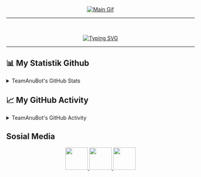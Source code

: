 <div align="center">
    <a href="https://teamanubot.github.io">
        <img src="https://media.tenor.com/2h5AqdpGfi0AAAAC/arlecchino-genshin-impact.gif" alt="Main Gif" />
    </a>
</div>

-----
<br>

<p align="center">
    <a href="https://teamanubot.github.io">
        <img src="https://readme-typing-svg.herokuapp.com?font=Fira&size=34&pause=1000&color=F70606&center=true&random=false&&width=900&lines=Hai+saya+Rivai;Kamu+bisa+panggil+saya+Munte;Hanya+manusia+biasa+yang+penasaran" alt="Typing SVG" />
    </a>
</p>

-----

📊 My Statistik Github
-----
<details>
    <summary>TeamAnuBot's GitHub Stats</summary>
    <table style="width:100%">
        <tr>
            <th>
                <a href="https://teamanubot.github.io">
                    <img src ="https://github-readme-stats.vercel.app/api?username=teamanubot&show_icons=true&theme=radical&hide_border=true&hide=issues,contribs" />
                </a>
            </th>
            <th>
                <a href="https://teamanubot.github.io">
                    <img src ="https://github-readme-stats.vercel.app/api/top-langs/?username=teamanubot&size_weight=0.5&count_weight=0.5&langs_count=10&show_icons=true&theme=radical&layout=compact" />
                </a>
            </th>
        </tr>
        <p align="center">
            <th>
                <a href="https://teamanubot.github.io">
                    <img src ="https://github-readme-streak-stats.herokuapp.com/?user=teamanubot&theme=radical" />
                </a>
            </th>
        </p>
    </table>
</details>

📈 My GitHub Activity
-----
<details>
  <summary>TeamAnuBot's GitHub Activity</summary>
    <a href="https://teamanubot.github.io">
        <img alt="TeamAnuBot's Activity Graph" src="https://github-readme-activity-graph.vercel.app/graph?username=teamanubot&theme=chartreuse-dark&custom_title=TeamAnuBot's%20contribution%20graph&hide_border=true" />
    </a>
</details>

Sosial Media
-----
<p align="center">
    <a href="https://www.github.com/teamanubot" target="_blank" rel="noreferrer">
        <picture>
            <source media="(prefers-color-scheme: dark)" srcset="https://raw.githubusercontent.com/danielcranney/readme-generator/main/public/icons/socials/github-dark.svg" />
            <source media="(prefers-color-scheme: light)" srcset="https://raw.githubusercontent.com/danielcranney/readme-generator/main/public/icons/socials/github.svg" />
            <img src="https://raw.githubusercontent.com/danielcranney/readme-generator/main/public/icons/socials/github.svg" width="60" height="60" />
        </picture>
    </a>
    <a href="https://www.instagram.com/rivaimunte02" target="_blank" rel="noreferrer">
        <picture>
            <source media="(prefers-color-scheme: dark)" srcset="https://raw.githubusercontent.com/danielcranney/readme-generator/main/public/icons/socials/instagram-dark.svg" />
            <source media="(prefers-color-scheme: light)" srcset="https://raw.githubusercontent.com/danielcranney/readme-generator/main/public/icons/socials/instagram.svg" />
            <img src="https://raw.githubusercontent.com/danielcranney/readme-generator/main/public/icons/socials/instagram.svg" width="60" height="60" />
        </picture>
    </a>
    <a href="https://www.gitlab.com/teamanubot" target="_blank" rel="noreferrer">
        <picture>
            <source media="(prefers-color-scheme: dark)" srcset="https://images.ctfassets.net/xz1dnu24egyd/5VNS0QDlyHhsJnrAv9uO53/e4c4ade0e9a25c33c13cda7b5c6be67c/gitlab-logo-700.svg" />
            <source media="(prefers-color-scheme: light)" srcset="https://images.ctfassets.net/xz1dnu24egyd/3JZABhkTjUT76LCIclV7sH/17a92be9bce78c2adcc43e23aabb7ca1/gitlab-logo-500.svg" />
            <img src="https://images.ctfassets.net/xz1dnu24egyd/3JZABhkTjUT76LCIclV7sH/17a92be9bce78c2adcc43e23aabb7ca1/gitlab-logo-500.svg" width="60" height="60" />
        </picture>
    </a>
</p>